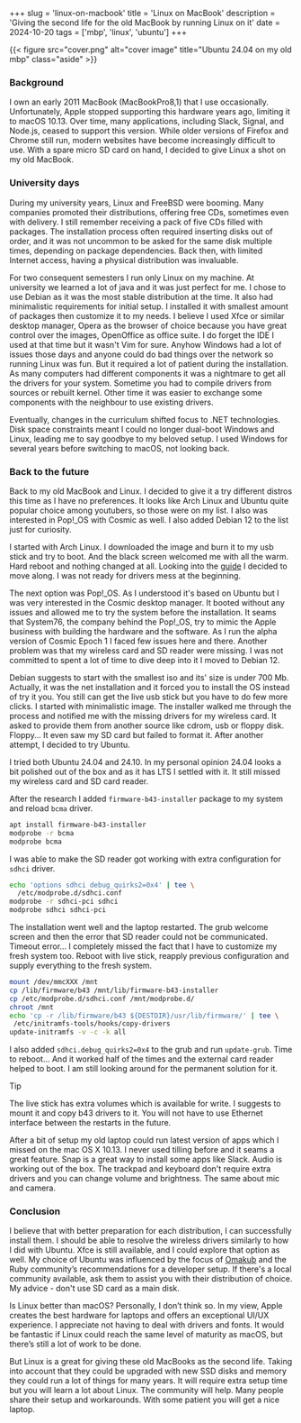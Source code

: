 +++
slug = 'linux-on-macbook'
title = 'Linux on MacBook'
description = 'Giving the second life for the old MacBook by running Linux on it'
date = 2024-10-20
tags = ['mbp', 'linux', 'ubuntu']
+++

{{< figure src="cover.png" alt="cover image" title="Ubuntu 24.04 on my old mbp" class="aside" >}}

### Background

I own an early 2011 MacBook (MacBookPro8,1) that I use occasionally. Unfortunately, Apple stopped supporting this hardware years ago, limiting it to macOS 10.13. Over time, many applications, including Slack, Signal, and Node.js, ceased to support this version. While older versions of Firefox and Chrome still run, modern websites have become increasingly difficult to use. With a spare micro SD card on hand, I decided to give Linux a shot on my old MacBook.

### University days

During my university years, Linux and FreeBSD were booming. Many companies promoted their distributions, offering free CDs, sometimes even with delivery. I still remember receiving a pack of five CDs filled with packages. The installation process often required inserting disks out of order, and it was not uncommon to be asked for the same disk multiple times, depending on package dependencies. Back then, with limited Internet access, having a physical distribution was invaluable.

For two consequent semesters I run only Linux on my machine. At university we learned a lot of java and it was just perfect for me. I chose to use Debian as it was the most stable distribution at the time. It also had minimalistic requirements for initial setup. I installed it with smallest amount of packages then customize it to my needs. I believe I used Xfce or similar desktop manager, Opera as the browser of choice because you have great control over the images, OpenOffice as office suite. I do forget the IDE I used at that time but it wasn't Vim for sure. Anyhow Windows had a lot of issues those days and anyone could do bad things over the network so running Linux was fun. But it required a lot of patient during the installation. As many computers had different components it was a nightmare to get all the drivers for your system. Sometime you had to compile drivers from sources or rebuilt kernel. Other time it was easier to exchange some components with the neighbour to use existing drivers.

Eventually, changes in the curriculum shifted focus to .NET technologies. Disk space constraints meant I could no longer dual-boot Windows and Linux, leading me to say goodbye to my beloved setup. I used Windows for several years before switching to macOS, not looking back.

### Back to the future

Back to my old MacBook and Linux. I decided to give it a try different distros this time as I have no preferences. It looks like Arch Linux and Ubuntu quite popular choice among youtubers, so those were on my list. I also was interested in Pop!\_OS with Cosmic as well. I also added Debian 12 to the list just for curiosity.

I started with Arch Linux. I downloaded the image and burn it to my usb stick and try to boot. And the black screen welcomed me with all the warm. Hard reboot and nothing changed at all. Looking into the [guide](https://wiki.archlinux.org/title/MacBookPro8,x) I decided to move along. I was not ready for drivers mess at the beginning.

The next option was Pop!\_OS. As I understood it's based on Ubuntu but I was very interested in the Cosmic desktop manager. It booted without any issues and allowed me to try the system before the installation. It seams that System76, the company behind the Pop!\_OS, try to mimic the Apple business with building the hardware and the software. As I run the alpha version of Cosmic Epoch 1 I faced few issues here and there. Another problem was that my wireless card and SD reader were missing. I was not committed to spent a lot of time to dive deep into it I moved to Debian 12.

Debian suggests to start with the smallest iso and its' size is under 700 Mb. Actually, it was the net installation and it forced you to install the OS instead of try it you. You still can get the live usb stick but you have to do few more clicks. I started with minimalistic image. The installer walked me through the process and notified me with the missing drivers for my wireless card. It asked to provide them from another source like cdrom, usb or floppy disk. Floppy... It even saw my SD card but failed to format it. After another attempt, I decided to try Ubuntu.

I tried both Ubuntu 24.04 and 24.10. In my personal opinion 24.04 looks a bit polished out of the box and as it has LTS I settled with it. It still missed my wireless card and SD card reader.

After the research I added `firmware-b43-installer` package to my system and reload `bcma` driver.

```sh
apt install firmware-b43-installer
modprobe -r bcma
modprobe bcma
```

I was able to make the SD reader got working with extra configuration for `sdhci` driver.

```sh
echo 'options sdhci debug_quirks2=0x4' | tee \
  /etc/modprobe.d/sdhci.conf
modprobe -r sdhci-pci sdhci
modprobe sdhci sdhci-pci
```

The installation went well and the laptop restarted. The grub welcome screen and then the error that SD reader could not be communicated. Timeout error... I completely missed the fact that I have to customize my fresh system too. Reboot with live stick, reapply previous configuration and supply everything to the fresh system.

```sh
mount /dev/mmcXXX /mnt
cp /lib/firmware/b43 /mnt/lib/firmware-b43-installer
cp /etc/modprobe.d/sdhci.conf /mnt/modprobe.d/
chroot /mnt
echo 'cp -r /lib/firmware/b43 ${DESTDIR}/usr/lib/firmware/' | tee \
 /etc/initramfs-tools/hooks/copy-drivers
update-initramfs -v -c -k all
```

I also added `sdhci.debug_quirks2=0x4` to the grub and run `update-grub`. Time to reboot... And it worked half of the times and the external card reader helped to boot. I am still looking around for the permanent solution for it.

> [!TIP]
> The live stick has extra volumes which is available for write. I suggests to mount it and copy b43 drivers to it.
> You will not have to use Ethernet interface between the restarts in the future.

After a bit of setup my old laptop could run latest version of apps which I missed on the mac OS X 10.13. I never used tilling before and it seams a great feature. Snap is a great way to install some apps like Slack. Audio is working out of the box. The trackpad and keyboard don't require extra drivers and you can change volume and brightness. The same about mic and camera.

### Conclusion

I believe that with better preparation for each distribution, I can successfully install them. I should be able to resolve the wireless drivers similarly to how I did with Ubuntu. Xfce is still available, and I could explore that option as well. My choice of Ubuntu was influenced by the focus of [Omakub](https://omakub.org/) and the Ruby community’s recommendations for a developer setup. If there's a local community available, ask them to assist you with their distribution of choice. My advice - don't use SD card as a main disk.

Is Linux better than macOS? Personally, I don’t think so. In my view, Apple creates the best hardware for laptops and offers an exceptional UI/UX experience. I appreciate not having to deal with drivers and fonts. It would be fantastic if Linux could reach the same level of maturity as macOS, but there’s still a lot of work to be done.

But Linux is a great for giving these old MacBooks as the second life. Taking into account that they could be upgraded with new SSD disks and memory they could run a lot of things for many years. It will require extra setup time but you will learn a lot about Linux. The community will help. Many people share their setup and workarounds. With some patient you will get a nice laptop.
